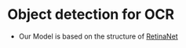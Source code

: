 # Object detection for OCR

- Our Model is based on the structure of [RetinaNet](https://github.com/yhenon/pytorch-retinanet)
